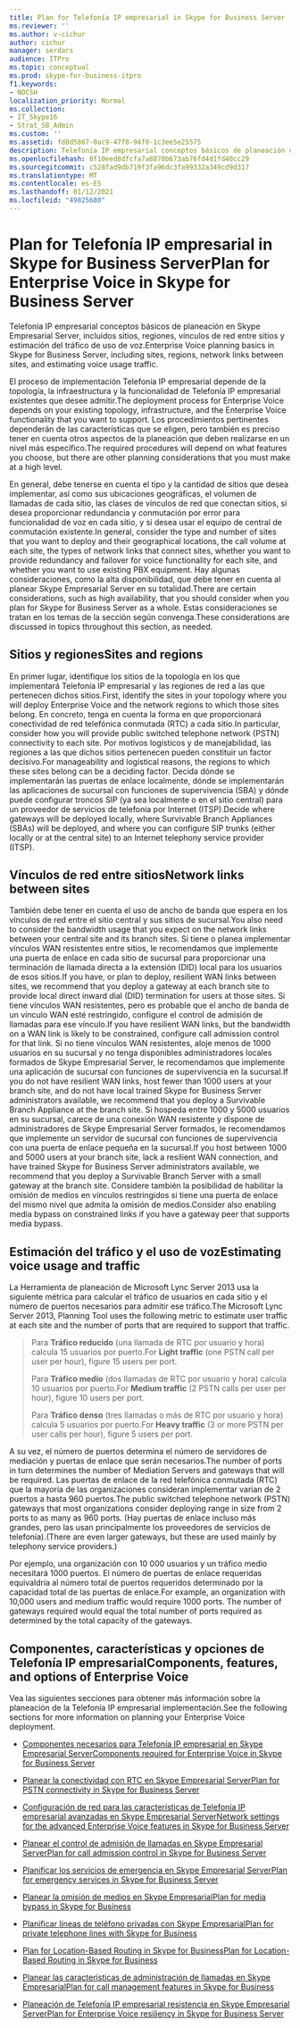 ```yaml
---
title: Plan for Telefonía IP empresarial in Skype for Business Server
ms.reviewer: ''
ms.author: v-cichur
author: cichur
manager: serdars
audience: ITPro
ms.topic: conceptual
ms.prod: skype-for-business-itpro
f1.keywords:
- NOCSH
localization_priority: Normal
ms.collection:
- IT_Skype16
- Strat_SB_Admin
ms.custom: ''
ms.assetid: fd8d5867-0ac9-47f8-94f0-1c3ee5e25575
description: Telefonía IP empresarial conceptos básicos de planeación en Skype Empresarial Server, incluidos sitios, regiones, vínculos de red entre sitios y estimación del tráfico de uso de voz.
ms.openlocfilehash: 8f10eed8dfcfa7a8878b673ab76fd4d1fd40cc29
ms.sourcegitcommit: c528fad9db719f3fa96dc3fa99332a349cd9d317
ms.translationtype: MT
ms.contentlocale: es-ES
ms.lasthandoff: 01/12/2021
ms.locfileid: "49825680"
---
```

# <a name="plan-for-enterprise-voice-in-skype-for-business-server"></a><span data-ttu-id="53840-103">Plan for Telefonía IP empresarial in Skype for Business Server</span><span class="sxs-lookup"><span data-stu-id="53840-103">Plan for Enterprise Voice in Skype for Business Server</span></span>
 
<span data-ttu-id="53840-104">Telefonía IP empresarial conceptos básicos de planeación en Skype Empresarial Server, incluidos sitios, regiones, vínculos de red entre sitios y estimación del tráfico de uso de voz.</span><span class="sxs-lookup"><span data-stu-id="53840-104">Enterprise Voice planning basics in Skype for Business Server, including sites, regions, network links between sites, and estimating voice usage traffic.</span></span>
  
<span data-ttu-id="53840-105">El proceso de implementación Telefonía IP empresarial depende de la topología, la infraestructura y la funcionalidad de Telefonía IP empresarial existentes que desee admitir.</span><span class="sxs-lookup"><span data-stu-id="53840-105">The deployment process for Enterprise Voice depends on your existing topology, infrastructure, and the Enterprise Voice functionality that you want to support.</span></span> <span data-ttu-id="53840-106">Los procedimientos pertinentes dependerán de las características que se eligen, pero también es preciso tener en cuenta otros aspectos de la planeación que deben realizarse en un nivel más específico.</span><span class="sxs-lookup"><span data-stu-id="53840-106">The required procedures will depend on what features you choose, but there are other planning considerations that you must make at a high level.</span></span>
  
<span data-ttu-id="53840-107">En general, debe tenerse en cuenta el tipo y la cantidad de sitios que desea implementar, así como sus ubicaciones geográficas, el volumen de llamadas de cada sitio, las clases de vínculos de red que conectan sitios, si desea proporcionar redundancia y conmutación por error para funcionalidad de voz en cada sitio, y si desea usar el equipo de central de conmutación existente.</span><span class="sxs-lookup"><span data-stu-id="53840-107">In general, consider the type and number of sites that you want to deploy and their geographical locations, the call volume at each site, the types of network links that connect sites, whether you want to provide redundancy and failover for voice functionality for each site, and whether you want to use existing PBX equipment.</span></span> <span data-ttu-id="53840-108">Hay algunas consideraciones, como la alta disponibilidad, que debe tener en cuenta al planear Skype Empresarial Server en su totalidad.</span><span class="sxs-lookup"><span data-stu-id="53840-108">There are certain considerations, such as high availability, that you should consider when you plan for Skype for Business Server as a whole.</span></span> <span data-ttu-id="53840-109">Estas consideraciones se tratan en los temas de la sección según convenga.</span><span class="sxs-lookup"><span data-stu-id="53840-109">These considerations are discussed in topics throughout this section, as needed.</span></span>
  
## <a name="sites-and-regions"></a><span data-ttu-id="53840-110">Sitios y regiones</span><span class="sxs-lookup"><span data-stu-id="53840-110">Sites and regions</span></span>

<span data-ttu-id="53840-111">En primer lugar, identifique los sitios de la topología en los que implementará Telefonía IP empresarial y las regiones de red a las que pertenecen dichos sitios.</span><span class="sxs-lookup"><span data-stu-id="53840-111">First, identify the sites in your topology where you will deploy Enterprise Voice and the network regions to which those sites belong.</span></span> <span data-ttu-id="53840-112">En concreto, tenga en cuenta la forma en que proporcionará conectividad de red telefónica conmutada (RTC) a cada sitio.</span><span class="sxs-lookup"><span data-stu-id="53840-112">In particular, consider how you will provide public switched telephone network (PSTN) connectivity to each site.</span></span> <span data-ttu-id="53840-113">Por motivos logísticos y de manejabilidad, las regiones a las que dichos sitios pertenecen pueden constituir un factor decisivo.</span><span class="sxs-lookup"><span data-stu-id="53840-113">For manageability and logistical reasons, the regions to which these sites belong can be a deciding factor.</span></span> <span data-ttu-id="53840-114">Decida dónde se implementarán las puertas de enlace localmente, dónde se implementarán las aplicaciones de sucursal con funciones de supervivencia (SBA) y dónde puede configurar troncos SIP (ya sea localmente o en el sitio central) para un proveedor de servicios de telefonía por Internet (ITSP).</span><span class="sxs-lookup"><span data-stu-id="53840-114">Decide where gateways will be deployed locally, where Survivable Branch Appliances (SBAs) will be deployed, and where you can configure SIP trunks (either locally or at the central site) to an Internet telephony service provider (ITSP).</span></span>
  
## <a name="network-links-between-sites"></a><span data-ttu-id="53840-115">Vínculos de red entre sitios</span><span class="sxs-lookup"><span data-stu-id="53840-115">Network links between sites</span></span>

<span data-ttu-id="53840-116">También debe tener en cuenta el uso de ancho de banda que espera en los vínculos de red entre el sitio central y sus sitios de sucursal.</span><span class="sxs-lookup"><span data-stu-id="53840-116">You also need to consider the bandwidth usage that you expect on the network links between your central site and its branch sites.</span></span> <span data-ttu-id="53840-117">Si tiene o planea implementar vínculos WAN resistentes entre sitios, le recomendamos que implemente una puerta de enlace en cada sitio de sucursal para proporcionar una terminación de llamada directa a la extensión (DID) local para los usuarios de esos sitios.</span><span class="sxs-lookup"><span data-stu-id="53840-117">If you have, or plan to deploy, resilient WAN links between sites, we recommend that you deploy a gateway at each branch site to provide local direct inward dial (DID) termination for users at those sites.</span></span> <span data-ttu-id="53840-118">Si tiene vínculos WAN resistentes, pero es probable que el ancho de banda de un vínculo WAN esté restringido, configure el control de admisión de llamadas para ese vínculo.</span><span class="sxs-lookup"><span data-stu-id="53840-118">If you have resilient WAN links, but the bandwidth on a WAN link is likely to be constrained, configure call admission control for that link.</span></span> <span data-ttu-id="53840-119">Si no tiene vínculos WAN resistentes, aloje menos de 1000 usuarios en su sucursal y no tenga disponibles administradores locales formados de Skype Empresarial Server, le recomendamos que implemente una aplicación de sucursal con funciones de supervivencia en la sucursal.</span><span class="sxs-lookup"><span data-stu-id="53840-119">If you do not have resilient WAN links, host fewer than 1000 users at your branch site, and do not have local trained Skype for Business Server administrators available, we recommend that you deploy a Survivable Branch Appliance at the branch site.</span></span> <span data-ttu-id="53840-120">Si hospeda entre 1000 y 5000 usuarios en su sucursal, carece de una conexión WAN resistente y dispone de administradores de Skype Empresarial Server formados, le recomendamos que implemente un servidor de sucursal con funciones de supervivencia con una puerta de enlace pequeña en la sucursal.</span><span class="sxs-lookup"><span data-stu-id="53840-120">If you host between 1000 and 5000 users at your branch site, lack a resilient WAN connection, and have trained Skype for Business Server administrators available, we recommend that you deploy a Survivable Branch Server with a small gateway at the branch site.</span></span> <span data-ttu-id="53840-121">Considere también la posibilidad de habilitar la omisión de medios en vínculos restringidos si tiene una puerta de enlace del mismo nivel que admita la omisión de medios.</span><span class="sxs-lookup"><span data-stu-id="53840-121">Consider also enabling media bypass on constrained links if you have a gateway peer that supports media bypass.</span></span>
  
## <a name="estimating-voice-usage-and-traffic"></a><span data-ttu-id="53840-122">Estimación del tráfico y el uso de voz</span><span class="sxs-lookup"><span data-stu-id="53840-122">Estimating voice usage and traffic</span></span>

<span data-ttu-id="53840-123">La Herramienta de planeación de Microsoft Lync Server 2013 usa la siguiente métrica para calcular el tráfico de usuarios en cada sitio y el número de puertos necesarios para admitir ese tráfico.</span><span class="sxs-lookup"><span data-stu-id="53840-123">The Microsoft Lync Server 2013, Planning Tool uses the following metric to estimate user traffic at each site and the number of ports that are required to support that traffic.</span></span>
  
> <span data-ttu-id="53840-124">Para **Tráfico reducido** (una llamada de RTC por usuario y hora) calcula 15 usuarios por puerto.</span><span class="sxs-lookup"><span data-stu-id="53840-124">For **Light traffic** (one PSTN call per user per hour), figure 15 users per port.</span></span>
> 
> <span data-ttu-id="53840-125">Para **Tráfico medio** (dos llamadas de RTC por usuario y hora) calcula 10 usuarios por puerto.</span><span class="sxs-lookup"><span data-stu-id="53840-125">For **Medium traffic** (2 PSTN calls per user per hour), figure 10 users per port.</span></span>
> 
> <span data-ttu-id="53840-126">Para **Tráfico denso** (tres llamadas o más de RTC por usuario y hora) calcula 5 usuarios por puerto.</span><span class="sxs-lookup"><span data-stu-id="53840-126">For **Heavy traffic** (3 or more PSTN per user calls per hour), figure 5 users per port.</span></span>
    
<span data-ttu-id="53840-127">A su vez, el número de puertos determina el número de servidores de mediación y puertas de enlace que serán necesarios.</span><span class="sxs-lookup"><span data-stu-id="53840-127">The number of ports in turn determines the number of Mediation Servers and gateways that will be required.</span></span> <span data-ttu-id="53840-128">Las puertas de enlace de la red telefónica conmutada (RTC) que la mayoría de las organizaciones consideran implementar varían de 2 puertos a hasta 960 puertos.</span><span class="sxs-lookup"><span data-stu-id="53840-128">The public switched telephone network (PSTN) gateways that most organizations consider deploying range in size from 2 ports to as many as 960 ports.</span></span> <span data-ttu-id="53840-129">(Hay puertas de enlace incluso más grandes, pero las usan principalmente los proveedores de servicios de telefonía).</span><span class="sxs-lookup"><span data-stu-id="53840-129">(There are even larger gateways, but these are used mainly by telephony service providers.)</span></span>
  
<span data-ttu-id="53840-p106">Por ejemplo, una organización con 10 000 usuarios y un tráfico medio necesitará 1000 puertos. El número de puertas de enlace requeridas equivaldría al número total de puertos requeridos determinado por la capacidad total de las puertas de enlace.</span><span class="sxs-lookup"><span data-stu-id="53840-p106">For example, an organization with 10,000 users and medium traffic would require 1000 ports. The number of gateways required would equal the total number of ports required as determined by the total capacity of the gateways.</span></span>
  
## <a name="components-features-and-options-of-enterprise-voice"></a><span data-ttu-id="53840-132">Componentes, características y opciones de Telefonía IP empresarial</span><span class="sxs-lookup"><span data-stu-id="53840-132">Components, features, and options of Enterprise Voice</span></span>

<span data-ttu-id="53840-133">Vea las siguientes secciones para obtener más información sobre la planeación de la Telefonía IP empresarial implementación.</span><span class="sxs-lookup"><span data-stu-id="53840-133">See the following sections for more information on planning your Enterprise Voice deployment.</span></span>
  
- [<span data-ttu-id="53840-134">Componentes necesarios para Telefonía IP empresarial en Skype Empresarial Server</span><span class="sxs-lookup"><span data-stu-id="53840-134">Components required for Enterprise Voice in Skype for Business Server</span></span>](components-required-for-enterprise-voice.md)
    
- [<span data-ttu-id="53840-135">Planear la conectividad con RTC en Skype Empresarial Server</span><span class="sxs-lookup"><span data-stu-id="53840-135">Plan for PSTN connectivity in Skype for Business Server</span></span>](pstn-connectivity-0.md)
    
- [<span data-ttu-id="53840-136">Configuración de red para las características de Telefonía IP empresarial avanzadas en Skype Empresarial Server</span><span class="sxs-lookup"><span data-stu-id="53840-136">Network settings for the advanced Enterprise Voice features in Skype for Business Server</span></span>](network-settings-for-advanced-features.md)
    
- [<span data-ttu-id="53840-137">Planear el control de admisión de llamadas en Skype Empresarial Server</span><span class="sxs-lookup"><span data-stu-id="53840-137">Plan for call admission control in Skype for Business Server</span></span>](call-admission-control.md)
    
- [<span data-ttu-id="53840-138">Planificar los servicios de emergencia en Skype Empresarial Server</span><span class="sxs-lookup"><span data-stu-id="53840-138">Plan for emergency services in Skype for Business Server</span></span>](emergency-services.md)
    
- [<span data-ttu-id="53840-139">Planear la omisión de medios en Skype Empresarial</span><span class="sxs-lookup"><span data-stu-id="53840-139">Plan for media bypass in Skype for Business</span></span>](media-bypass.md)
    
- [<span data-ttu-id="53840-140">Planificar líneas de teléfono privadas con Skype Empresarial</span><span class="sxs-lookup"><span data-stu-id="53840-140">Plan for private telephone lines with Skype for Business</span></span>](private-telephone-lines.md)
    
- [<span data-ttu-id="53840-141">Plan for Location-Based Routing in Skype for Business</span><span class="sxs-lookup"><span data-stu-id="53840-141">Plan for Location-Based Routing in Skype for Business</span></span>](location-based-routing.md)
    
- [<span data-ttu-id="53840-142">Planear las características de administración de llamadas en Skype Empresarial</span><span class="sxs-lookup"><span data-stu-id="53840-142">Plan for call management features in Skype for Business</span></span>](call-management-features.md)
    
- [<span data-ttu-id="53840-143">Planeación de Telefonía IP empresarial resistencia en Skype Empresarial Server</span><span class="sxs-lookup"><span data-stu-id="53840-143">Plan for Enterprise Voice resiliency in Skype for Business Server</span></span>](enterprise-voice-resiliency.md)
    

